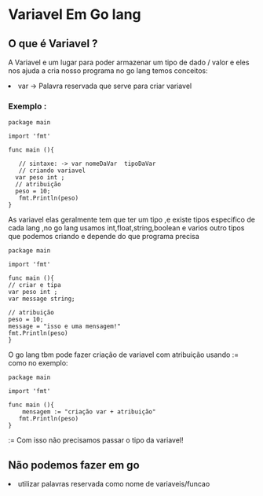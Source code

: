 # Variavel Em Go lang

## O que é Variavel ?

<p>
  A Variavel e um lugar para poder armazenar um tipo de dado / valor e eles nos ajuda  a cria nosso programa no
  go lang temos conceitos:
</p>

<li> var -> Palavra reservada que serve para criar variavel

### Exemplo :

```
package main

import 'fmt'

func main (){

   // sintaxe: -> var nomeDaVar  tipoDaVar
   // criando variavel
  var peso int ;
  // atribuição
  peso = 10;
   fmt.Println(peso)
}

```

<p>
  As variavel elas geralmente tem que ter um tipo ,e existe tipos especifico de cada lang ,no go lang usamos int,float,string,boolean e varios outro tipos que podemos criando e depende do que programa precisa
</p>

```
package main

import 'fmt'

func main (){
// criar e tipa
var peso int ;
var message string;

// atribuição
peso = 10;
message = "isso e uma mensagem!"
fmt.Println(peso)
}

```

<p>
 O go lang tbm pode fazer criação de variavel com atribuição usando := como no exemplo:
</p>

```
package main

import 'fmt'

func main (){
    mensagem := "criação var + atribuição"
   fmt.Println(peso)
}

```

<p>
  := Com isso não precisamos passar  o tipo da variavel!
</p>

## Não podemos fazer em go

<li> utilizar palavras reservada como nome de variaveis/funcao
